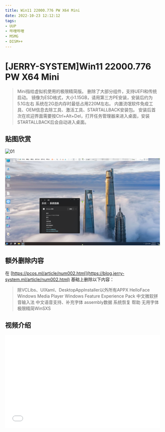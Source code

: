 ```yaml
---
title: Win11 22000.776 PW X64 Mini
date: 2022-10-23 12:12:12
tags:
- UUP
- 哔哩哔哩
- MSMG
- DISM++
---
```


# **[JERRY-SYSTEM]Win11 22000.776 PW X64 Mini**

> Mini指给虚拟机使用的极限精简版。
> 删除了大部分组件，支持UEFI和传统启动。
> 镜像为ESD格式，大小1.15GB，请用第三方PE安装，安装后约为5.1G左右
> 系统在2G总内存时最低占用220M左右。
> 内置流氓软件免疫工具、OEM信息去除工具、激活工具、STARTALLBACK安装包。
> 安装后首次在欢迎界面需要按Ctrl+Alt+Del，打开任务管理器来进入桌面，安装STARTALLBACK后会自动进入桌面。

## **贴图欣赏**

![01](_posts/Win11-22000-776-PW-X64-Mini/009_01.png)

![02](Win11-22000-776-PW-X64-Mini/009_02.png)

## **额外删除内容**

在 [https://pcos.ml/article/num002.html](https://blog.jerry-system.ml/article/num002.html) 基础上删除以下内容：

> 除VCLibs、UIXaml、DesktopAppInstaller以外所有APPX
> HelloFace
> Windows Media Player
> Windows Feature Experience Pack
> 中文微软拼音输入法
> 中文语音支持、补充字体
> assembly数据
> 系统恢复
> 帮助
> 无用字体
> 极限精简WinSXS

## **视频介绍**

<div style="position: relative; padding: 30% 45%;">
    <iframe style="
        position: absolute; 
        width: 100%; 
        height: 100%; 
        left: 0; top: 0;" 
        src="//player.bilibili.com/player.html?aid=814437519&bvid=BV1jG4y1e7hF&cid=801703270&page=1"
        scrolling="no" 
        border="0" 
        frameborder="no" 
        framespacing="0" 
        allowfullscreen="true">
    </iframe>
</div>
